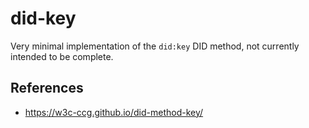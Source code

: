 # did-key

Very minimal implementation of the `did:key` DID method, not currently intended to be complete.

## References

-   https://w3c-ccg.github.io/did-method-key/
